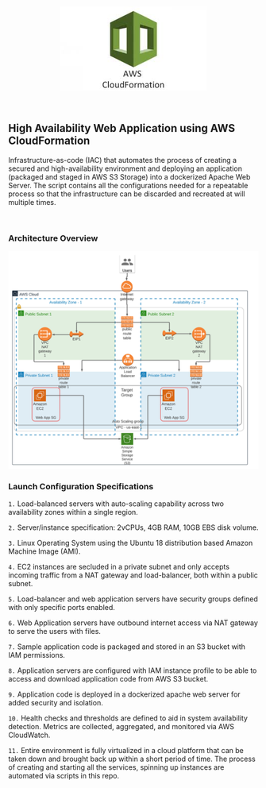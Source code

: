 <p align="center">
  <img src="https://github.com/khero1212/CloudFormation_WebApp/blob/master/header.jpg" alt="header" />
</p>

<br>

## High Availability Web Application using AWS CloudFormation

Infrastructure-as-code (IAC) that automates the process of creating a secured and high-availability environment and deploying an application (packaged and staged in AWS S3 Storage) into a dockerized Apache Web Server. The script contains all the configurations needed for a repeatable process so that the infrastructure can be discarded and recreated at will multiple times.

<br>

### Architecture Overview

<img src="https://github.com/khero1212/CloudFormation_WebApp/blob/master/Diagram.png" alt="diagram"/>

### Launch Configuration Specifications

`1.`  Load-balanced servers with auto-scaling capability across two availability zones within a single region.

`2.`  Server/instance specification: 2vCPUs, 4GB RAM, 10GB EBS disk volume.

`3.`  Linux Operating System using the Ubuntu 18 distribution based Amazon Machine Image (AMI).

`4.`  EC2 instances are secluded in a private subnet and only accepts incoming traffic from a NAT gateway and load-balancer, both within a public subnet.

`5.`  Load-balancer and web application servers have security groups defined with only specific ports enabled.

`6.`  Web Application servers have outbound internet access via NAT gateway to serve the users with files.

`7.`  Sample application code is packaged and stored in an S3 bucket with IAM permissions.

`8.`  Application servers are configured with IAM instance profile to be able to access and download application code from AWS S3 bucket.

`9.` Application code is deployed in a dockerized apache web server for added security and isolation.

`10.` Health checks and thresholds are defined to aid in system availability detection.  Metrics are collected, aggregated, and monitored via AWS CloudWatch.

`11.` Entire environment is fully virtualized in a cloud platform that can be taken down and brought back up within a short period of time. The process of creating and starting all the services, spinning up instances are automated via scripts in this repo.

<br>